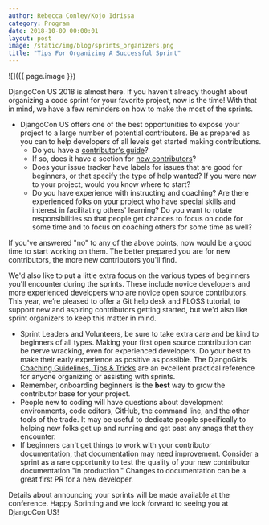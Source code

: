 ```yaml
---
author: Rebecca Conley/Kojo Idrissa
category: Program
date: 2018-10-09 00:00:01
layout: post
image: /static/img/blog/sprints_organizers.png
title: "Tips For Organizing A Successful Sprint"
---
```


![]({{ page.image }})

DjangoCon US 2018 is almost here. If you haven't already thought about organizing a code sprint for your favorite project, now is the time!  With that in mind, we have a few reminders on how to make the most of the sprints.

-  DjangoCon US offers one of the best opportunities to expose your project to a large number of potential contributors. Be as prepared as you can to help developers of all levels get started making contributions.
    +  Do you have a [contributor's guide](https://docs.djangoproject.com/en/dev/internals/contributing/)?
    +  If so, does it have a section for [new contributors](https://docs.djangoproject.com/en/dev/internals/contributing/new-contributors/)?
    +  Does your issue tracker have labels for issues that are good for beginners, or that specify the type of help wanted? If you were new to your project, would you know where to start?
    +  Do you have experience with instructing and coaching? Are there experienced folks on your project who have special skills and interest in facilitating others' learning? Do you want to rotate responsibilities so that people get chances to focus on code for some time and to focus on coaching others for some time as well?

If you've answered "no" to any of the above points, now would be a good time to start working on them. The better prepared you are for new contributors, the more new contributors you'll find.


We'd also like to put a little extra focus on the various types of beginners you'll encounter during the sprints. These include novice developers and more experienced developers who are novice open source contributors. This year, we’re pleased to offer a Git help desk and FLOSS tutorial, to support new and aspiring contributors getting started, but we'd also like sprint organizers to keep this matter in mind.

-  Sprint Leaders and Volunteers, be sure to take extra care and be kind to beginners of all types. Making your first open source contribution can be nerve wracking, even for experienced developers. Do your best to make their early experience as positive as possible.  The DjangoGirls [Coaching Guidelines, Tips & Tricks](https://coach.djangogirls.org/tips/) are an excellent practical reference for anyone organizing or assisting with sprints.
-  Remember, onboarding beginners is the **best** way to grow the contributor base for your project.
-  People new to coding will have questions about development environments, code editors, GitHub, the command line, and the other tools of the trade. It may be useful to dedicate people specifically to helping new folks get up and running and get past any snags that they encounter.
-  If beginners can't get things to work with your contributor documentation, that documentation may need improvement. Consider a sprint as a rare opportunity to test the quality of your new contributor documentation "in production." Changes to documentation can be a great first PR for a new developer.

Details about announcing your sprints will be made available at the conference. Happy Sprinting and we look forward to seeing you at DjangoCon US!
